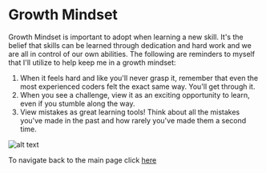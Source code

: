 # Growth Mindset

Growth Mindset is important to adopt when learning a new skill. It's the belief that skills can be learned through dedication and hard work and we are all in control of our own abilities. The following are reminders to myself that I'll utilize to help keep me in a growth mindset:

1. When it feels hard and like you'll never grasp it, remember that even the most experienced coders felt the exact same way. You'll get through it.
2. When you see a challenge, view it as an exciting opportunity to learn, even if you stumble along the way.
3. View mistakes as great learning tools! Think about all the mistakes you've made in the past and how rarely you've made them a second time.

![alt text](https://edsurge.imgix.net/uploads/post/image/12467/mind_as_muscle-1565189295.jpg)

To navigate back to the main page click [here](https://hmay1415.github.io/reading-notes/)